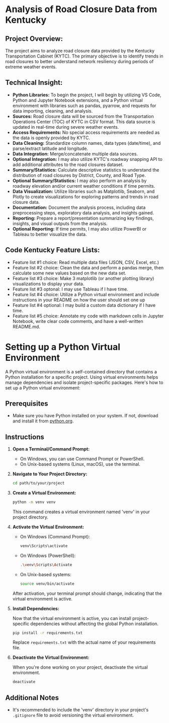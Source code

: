 # Analysis of Road Closure Data from Kentucky

## Project Overview:
The project aims to analyze road closure data provided by the Kentucky Transportation Cabinet (KYTC). The primary objective is to identify trends in road closures to better understand network resiliency during periods of extreme weather events.

## Technical Insight:
- **Python Libraries:** To begin the project, I will begin by utilizing VS Code, Python and Jupyter Notebook extensions, and a Python virtual environment with libraries such as pandas, pyarrow, and requests for data importing, cleaning, and analysis.
- **Sources:** Road closure data will be sourced from the Transportation Operations Center (TOC) of KYTC in CSV format. This data source is updated in real-time during severe weather events.
- **Access Requirements:** No special access requirements are needed as the data is openly provided by KYTC.
- **Data Cleaning:** Standardize column names, data types (date/time), and parse/extract latitude and longitude.
- **Data Integration:** Merge/concatenate multiple data sources.
- **Optional Integration:** I may also utilize KYTC's roadway snapping API to add additional attributes to the road closures dataset.
- **Summary/Statistics:** Calculate descriptive statistics to understand the distribution of road closures by District, County, and Road Type.
- **Optional Summary/Statistics:** I may also perform an analysis by roadway elevation and/or current weather conditions if time permits.
- **Data Visualization:** Utilize libraries such as Matplotlib, Seaborn, and Plotly to create visualizations for exploring patterns and trends in road closure data.
- **Documentation:** Document the analysis process, including data preprocessing steps, exploratory data analysis, and insights gained.
- **Reporting:** Prepare a report/presentation summarizing key findings, insights, and visual outputs from the analysis.
- **Optional Reporting:** If time permits, I may also utilize PowerBI or Tableau to better visualize the data.

## Code Kentucky Feature Lists:
- Feature list #1 choice: Read multiple data files (JSON, CSV, Excel, etc.)
- Feature list #2 choice: Clean the data and perform a pandas merge, then calculate some new values based on the new data set.
- Feature list #3 choice: Make 3 matplotlib (or another plotting library) visualizations to display your data.
- Feature list #3 optonal: I may use Tableau if I have time.
- Feature list #4 choice: Utilize a Python virtual environment and include instructions in your README on how the user should set one up
- Feature list #4 optional: I may build a custom data dictionary if I have time.
- Feature list #5 choice: Annotate my code with markdown cells in Jupyter Notebook, write clear code comments, and have a well-written README.md. 


# Setting up a Python Virtual Environment

A Python virtual environment is a self-contained directory that contains a Python installation for a specific project. Using virtual environments helps manage dependencies and isolate project-specific packages. Here's how to set up a Python virtual environment:

## Prerequisites

- Make sure you have Python installed on your system. If not, download and install it from [python.org](https://www.python.org/).

## Instructions

1. **Open a Terminal/Command Prompt:**

    - On Windows, you can use Command Prompt or PowerShell.
    - On Unix-based systems (Linux, macOS), use the terminal.

2. **Navigate to Your Project Directory:**

    ```bash
    cd path/to/your/project
    ```

3. **Create a Virtual Environment:**

    ```bash
    python -m venv venv
    ```

    This command creates a virtual environment named 'venv' in your project directory.

4. **Activate the Virtual Environment:**

    - On Windows (Command Prompt):

        ```bash
        venv\Scripts\activate
        ```

    - On Windows (PowerShell):

        ```bash
        .\venv\Scripts\Activate
        ```

    - On Unix-based systems:

        ```bash
        source venv/bin/activate
        ```

    After activation, your terminal prompt should change, indicating that the virtual environment is active.

5. **Install Dependencies:**

    Now that the virtual environment is active, you can install project-specific dependencies without affecting the global Python installation.

    ```bash
    pip install -r requirements.txt
    ```

    Replace `requirements.txt` with the actual name of your requirements file.

6. **Deactivate the Virtual Environment:**

    When you're done working on your project, deactivate the virtual environment.

    ```bash
    deactivate
    ```

## Additional Notes

- It's recommended to include the 'venv' directory in your project's `.gitignore` file to avoid versioning the virtual environment.
